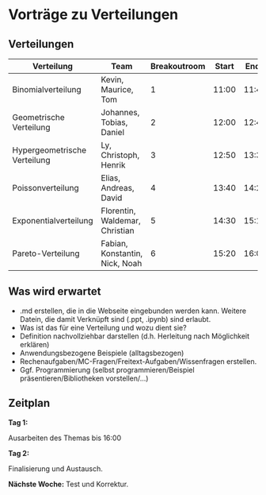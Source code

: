 # Vorträge zu Verteilungen

## Verteilungen

| Verteilung                   | Team                           | Breakoutroom | Start | Ende  |
|------------------------------|--------------------------------|--------------|-------|-------|
| Binomialverteilung           | Kevin, Maurice, Tom            | 1            | 11:00 | 11:40 |
| Geometrische Verteilung      | Johannes, Tobias, Daniel       | 2            | 12:00 | 12:40 |
| Hypergeometrische Verteilung | Ly, Christoph, Henrik          | 3            | 12:50 | 13:30 |
| Poissonverteilung            | Elias, Andreas, David          | 4            | 13:40 | 14:20 |
| Exponentialverteilung        | Florentin, Waldemar, Christian | 5            | 14:30 | 15:10 |
| Pareto-Verteilung            | Fabian, Konstantin, Nick, Noah | 6            | 15:20 | 16:00 |


## Was wird erwartet

* .md erstellen, die in die Webseite eingebunden werden kann. Weitere Datein, die damit Verknüpft sind (.ppt, .ipynb) sind erlaubt.
* Was ist das für eine Verteilung und wozu dient sie?
* Definition nachvollziehbar darstellen (d.h. Herleitung nach Möglichkeit erklären)
* Anwendungsbezogene Beispiele (alltagsbezogen)
* Rechenaufgaben/MC-Fragen/Freitext-Aufgaben/Wissenfragen erstellen.
* Ggf. Programmierung (selbst programmieren/Beispiel präsentieren/Bibliotheken vorstellen/...)

## Zeitplan

**Tag 1:**

Ausarbeiten des Themas bis 16:00

**Tag 2:**

Finalisierung und Austausch.

**Nächste Woche:**
Test und Korrektur.

